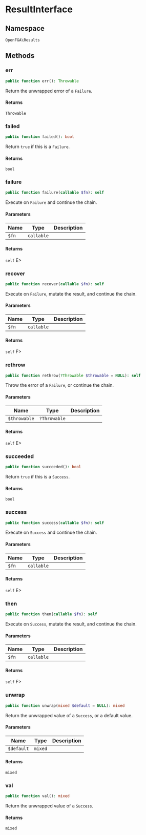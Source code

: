 # ResultInterface


## Namespace
`OpenFGA\Results`




## Methods
### err


```php
public function err(): Throwable
```

Return the unwrapped error of a `Failure`.


#### Returns
`Throwable`

### failed


```php
public function failed(): bool
```

Return `true` if this is a `Failure`.


#### Returns
`bool`

### failure


```php
public function failure(callable $fn): self
```

Execute on `Failure` and continue the chain.

#### Parameters
| Name | Type | Description |
|------|------|-------------|
| `$fn` | `callable` |  |

#### Returns
`self`
 E&gt;

### recover


```php
public function recover(callable $fn): self
```

Execute on `Failure`, mutate the result, and continue the chain.

#### Parameters
| Name | Type | Description |
|------|------|-------------|
| `$fn` | `callable` |  |

#### Returns
`self`
 F&gt;

### rethrow


```php
public function rethrow(?Throwable $throwable = NULL): self
```

Throw the error of a `Failure`, or continue the chain.

#### Parameters
| Name | Type | Description |
|------|------|-------------|
| `$throwable` | `?Throwable` |  |

#### Returns
`self`
 E&gt;

### succeeded


```php
public function succeeded(): bool
```

Return `true` if this is a `Success`.


#### Returns
`bool`

### success


```php
public function success(callable $fn): self
```

Execute on `Success` and continue the chain.

#### Parameters
| Name | Type | Description |
|------|------|-------------|
| `$fn` | `callable` |  |

#### Returns
`self`
 E&gt;

### then


```php
public function then(callable $fn): self
```

Execute on `Success`, mutate the result, and continue the chain.

#### Parameters
| Name | Type | Description |
|------|------|-------------|
| `$fn` | `callable` |  |

#### Returns
`self`
 F&gt;

### unwrap


```php
public function unwrap(mixed $default = NULL): mixed
```

Return the unwrapped value of a `Success`, or a default value.

#### Parameters
| Name | Type | Description |
|------|------|-------------|
| `$default` | `mixed` |  |

#### Returns
`mixed`

### val


```php
public function val(): mixed
```

Return the unwrapped value of a `Success`.


#### Returns
`mixed`

